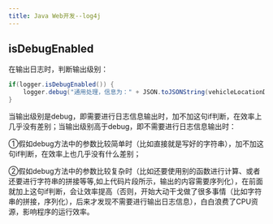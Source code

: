 ```yaml
---
title: Java Web开发--log4j
---
```


## isDebugEnabled

在输出日志时，判断输出级别：

```Java
if(logger.isDebugEnabled()) {
    logger.debug("通用处理，信息为：" + JSON.toJSONString(vehicleLocationData));
}
```


当输出级别是debug，即需要进行日志信息输出时，加不加这句if判断，在效率上几乎没有差别；当输出级别高于debug，即不需要进行日志信息输出时：

①假如debug方法中的参数比较简单时（比如直接就是写好的字符串），加不加这句if判断，在效率上也几乎没有什么差别；

②假如debug方法中的参数比较复杂时（比如还要使用别的函数进行计算、或者还要进行字符串的拼接等等,如上代码片段所示，输出的内容需要序列化），在前面就加上这句if判断，会让效率提高（否则，开始大动干戈做了很多事情（比如字符串的拼接，序列化），后来才发现不需要进行输出日志信息），白白浪费了CPU资源，影响程序的运行效率。
